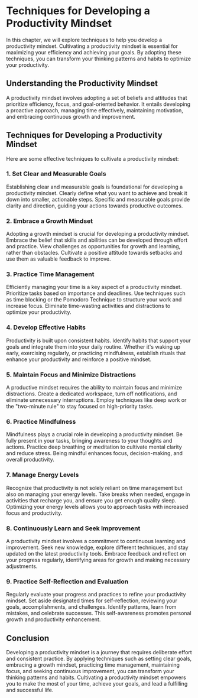 Techniques for Developing a Productivity Mindset
=========================================================

In this chapter, we will explore techniques to help you develop a productivity mindset. Cultivating a productivity mindset is essential for maximizing your efficiency and achieving your goals. By adopting these techniques, you can transform your thinking patterns and habits to optimize your productivity.

**Understanding the Productivity Mindset**
------------------------------------------

A productivity mindset involves adopting a set of beliefs and attitudes that prioritize efficiency, focus, and goal-oriented behavior. It entails developing a proactive approach, managing time effectively, maintaining motivation, and embracing continuous growth and improvement.

**Techniques for Developing a Productivity Mindset**
----------------------------------------------------

Here are some effective techniques to cultivate a productivity mindset:

### 1. **Set Clear and Measurable Goals**

Establishing clear and measurable goals is foundational for developing a productivity mindset. Clearly define what you want to achieve and break it down into smaller, actionable steps. Specific and measurable goals provide clarity and direction, guiding your actions towards productive outcomes.

### 2. **Embrace a Growth Mindset**

Adopting a growth mindset is crucial for developing a productivity mindset. Embrace the belief that skills and abilities can be developed through effort and practice. View challenges as opportunities for growth and learning, rather than obstacles. Cultivate a positive attitude towards setbacks and use them as valuable feedback to improve.

### 3. **Practice Time Management**

Efficiently managing your time is a key aspect of a productivity mindset. Prioritize tasks based on importance and deadlines. Use techniques such as time blocking or the Pomodoro Technique to structure your work and increase focus. Eliminate time-wasting activities and distractions to optimize your productivity.

### 4. **Develop Effective Habits**

Productivity is built upon consistent habits. Identify habits that support your goals and integrate them into your daily routine. Whether it's waking up early, exercising regularly, or practicing mindfulness, establish rituals that enhance your productivity and reinforce a positive mindset.

### 5. **Maintain Focus and Minimize Distractions**

A productive mindset requires the ability to maintain focus and minimize distractions. Create a dedicated workspace, turn off notifications, and eliminate unnecessary interruptions. Employ techniques like deep work or the "two-minute rule" to stay focused on high-priority tasks.

### 6. **Practice Mindfulness**

Mindfulness plays a crucial role in developing a productivity mindset. Be fully present in your tasks, bringing awareness to your thoughts and actions. Practice deep breathing or meditation to cultivate mental clarity and reduce stress. Being mindful enhances focus, decision-making, and overall productivity.

### 7. **Manage Energy Levels**

Recognize that productivity is not solely reliant on time management but also on managing your energy levels. Take breaks when needed, engage in activities that recharge you, and ensure you get enough quality sleep. Optimizing your energy levels allows you to approach tasks with increased focus and productivity.

### 8. **Continuously Learn and Seek Improvement**

A productivity mindset involves a commitment to continuous learning and improvement. Seek new knowledge, explore different techniques, and stay updated on the latest productivity tools. Embrace feedback and reflect on your progress regularly, identifying areas for growth and making necessary adjustments.

### 9. **Practice Self-Reflection and Evaluation**

Regularly evaluate your progress and practices to refine your productivity mindset. Set aside designated times for self-reflection, reviewing your goals, accomplishments, and challenges. Identify patterns, learn from mistakes, and celebrate successes. This self-awareness promotes personal growth and productivity enhancement.

**Conclusion**
--------------

Developing a productivity mindset is a journey that requires deliberate effort and consistent practice. By applying techniques such as setting clear goals, embracing a growth mindset, practicing time management, maintaining focus, and seeking continuous improvement, you can transform your thinking patterns and habits. Cultivating a productivity mindset empowers you to make the most of your time, achieve your goals, and lead a fulfilling and successful life.
